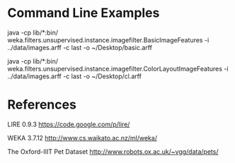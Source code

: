 
Command Line Examples
=====================


java -cp lib/*:bin/  weka.filters.unsupervised.instance.imagefilter.BasicImageFeatures -i ../data/images.arff -c last -o ~/Desktop/basic.arff

java -cp lib/*:bin/  weka.filters.unsupervised.instance.imagefilter.ColorLayoutImageFeatures -i ../data/images.arff -c last -o ~/Desktop/cl.arff




References
==========

LIRE 0.9.3
https://code.google.com/p/lire/

WEKA 3.7.12
http://www.cs.waikato.ac.nz/ml/weka/

The Oxford-IIIT Pet Dataset
http://www.robots.ox.ac.uk/~vgg/data/pets/